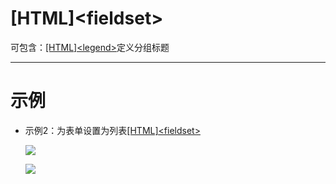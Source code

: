 # \[HTML]\<fieldset>

可包含：[\[HTML\]\<legend>](\[HTML]-legend-_xcQPuuB6gP46GQrqUYRLFR.md "\[HTML]<legend>")定义分组标题

***







# 示例

-   示例2：为表单设置为列表[\[HTML\]\<fieldset>](\[HTML]-fieldset-_nkLNTjW6ge9QDYC4x8Ea9N.md "\[HTML]<fieldset>")

    ![](../image/image_qweCucvalt.png)

    ![](../image/image_kZuU0uAPZ3.png)
